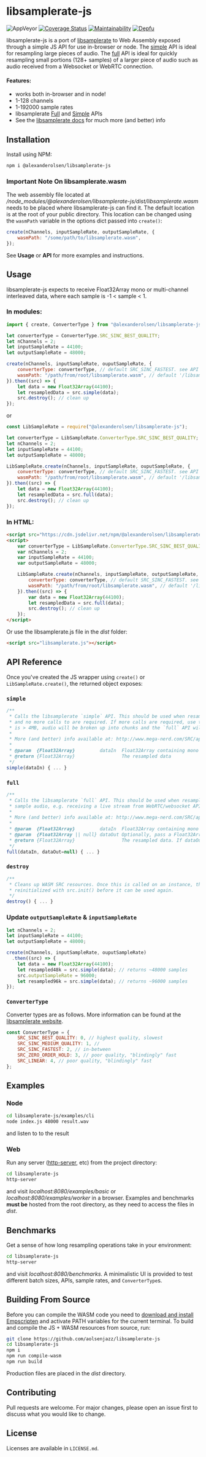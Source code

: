 # libsamplerate-js

![AppVeyor](https://img.shields.io/appveyor/build/aolsenjazz/libsamplerate-js) [![Coverage Status](https://coveralls.io/repos/github/aolsenjazz/libsamplerate-js/badge.svg?branch=main)](https://img.shields.io/coveralls/github/aolsenjazz/libsamplerate-js) [![Maintainability](https://api.codeclimate.com/v1/badges/61ceec2449f7ab6a5ca2/maintainability)](https://codeclimate.com/github/aolsenjazz/libsamplerate-js/maintainability) [![Depfu](https://badges.depfu.com/badges/fb337ab1dda45e0d1ad17ab8f8572445/overview.svg)](https://depfu.com/github/aolsenjazz/libsamplerate-js?project_id=21222)

libsamplerate-js is a port of [libsamplerate](http://www.mega-nerd.com/SRC/) to Web Assembly exposed through a simple JS API for use in-browser or node. The [simple](http://www.mega-nerd.com/SRC/api_simple.html) API is ideal for resampling large pieces of audio. The [full](http://www.mega-nerd.com/SRC/api_full.html) API is ideal for quickly resampling small portions (128+ samples) of a larger piece of audio such as audio received from a Websocket or WebRTC connection.

#### Features:

-   works both in-browser and in node!
-   1-128 channels
-   1-192000 sample rates
-   libsamplerate [Full](http://www.mega-nerd.com/SRC/api_full.html) and [Simple](http://www.mega-nerd.com/SRC/api_simple.html) APIs
-   See the [libsamplerate docs]() for much more (and better) info

## Installation

Install using NPM:

```bash
npm i @alexanderolsen/libsamplerate-js
```

### Important Note On libsamplerate.wasm

The web assembly file located at _/node_modules/@alexanderolsen/libsamplerate-js/dist/libsamplerate.wasm_ needs to be placed where libsamplerate-js can find it. The default location is at the root of your public directory. This location can be changed using the `wasmPath` variable in the options dict passed into `create()`:

```javascript
create(nChannels, inputSampleRate, outputSampleRate, {
    wasmPath: "/some/path/to/libsamplerate.wasm",
});
```

See **Usage** or **API** for more examples and instructions.

## Usage

libsamplerate-js expects to receive Float32Array mono or multi-channel interleaved data, where each sample is -1 < sample < 1.

### In modules:

```javascript
import { create, ConverterType } from "@alexanderolsen/libsamplerate-js";

let converterType = ConverterType.SRC_SINC_BEST_QUALITY;
let nChannels = 2;
let inputSampleRate = 44100;
let outputSampleRate = 48000;

create(nChannels, inputSampleRate, ouputSampleRate, {
    converterType: converterType, // default SRC_SINC_FASTEST. see API for more
    wasmPath: "/path/from/root/libsamplerate.wasm", // default '/libsamplerate.wasm'
}).then((src) => {
    let data = new Float32Array(44100);
    let resampledData = src.simple(data);
    src.destroy(); // clean up
});
```

or

```javascript
const LibSampleRate = require("@alexanderolsen/libsamplerate-js");

let converterType = LibSampleRate.ConverterType.SRC_SINC_BEST_QUALITY;
let nChannels = 2;
let inputSampleRate = 44100;
let outputSampleRate = 48000;

LibSampleRate.create(nChannels, inputSampleRate, ouputSampleRate, {
    converterType: converterType, // default SRC_SINC_FASTEST. see API for more
    wasmPath: "/path/from/root/libsamplerate.wasm", // default '/libsamplerate.wasm'
}).then((src) => {
    let data = new Float32Array(44100);
    let resampledData = src.full(data);
    src.destroy(); // clean up
});
```

### In HTML:

```html
<script src="https://cdn.jsdelivr.net/npm/@alexanderolsen/libsamplerate-js"></script>
<script>
    var converterType = LibSampleRate.ConverterType.SRC_SINC_BEST_QUALITY;
    var nChannels = 2;
    var inputSampleRate = 44100;
    var outputSampleRate = 48000;

    LibSampleRate.create(nChannels, inputSampleRate, outputSampleRate, {
        converterType: converterType, // default SRC_SINC_FASTEST. see API for more
        wasmPath: "/path/from/root/libsamplerate.wasm", // default '/libsamplerate.wasm'
    }).then((src) => {
        var data = new Float32Array(44100);
        let resampledData = src.full(data);
        src.destroy(); // clean up
    });
</script>
```

Or use the libsamplerate.js file in the _dist_ folder:

```html
<script src="libsamplerate.js"></script>
```

## API Reference

Once you've created the JS wrapper using `create()` or `LibSampleRate.create()`, the returned object exposes:

### `simple`

```javascript
/**
 * Calls the libsamplerate `simple` API. This should be used when resampling one individual chunk of audio,
 * and no more calls to are required. If more calls are required, use the `full` API. If the array submitted
 * is > 4MB, audio will be broken up into chunks and the `full` API will be used
 *
 * More (and better) info available at: http://www.mega-nerd.com/SRC/api_simple.html
 *
 * @param  {Float32Array}         dataIn  Float32Array containing mono|interleaved audio data where -1 < dataIn[i] < 1
 * @return {Float32Array}                 The resampled data
 */
simple(dataIn) { ... }
```

### `full`

```javascript
/**
 * Calls the libsamplerate `full` API. This should be used when resampling several chunks of the
 * sample audio, e.g. receiving a live stream from WebRTC/websocket API.
 *
 * More (and better) info available at: http://www.mega-nerd.com/SRC/api_full.html
 *
 * @param  {Float32Array}         dataIn  Float32Array containing mono|interleaved audio data where -1 < dataIn[i] < 1
 * @param  {Float32Array || null} dataOut Optionally, pass a Float32Array to avoid allocating an extra array for every esampling operation
 * @return {Float32Array}                 The resampled data. If dataOut != null, dataOut is returned
 */
full(dataIn, dataOut=null) { ... }
```

### `destroy`

```javascript
/**
 * Cleans up WASM SRC resources. Once this is called on an instance, that instance must be
 * reinitialized with src.init() before it can be used again.
 */
destroy() { ... }
```

### Update `outputSampleRate` & `inputSampleRate`

```javascript
let nChannels = 2;
let inputSampleRate = 44100;
let outputSampleRate = 48000;

create(nChannels, inputSampleRate, ouputSampleRate)
  .then((src) => {
    let data = new Float32Array(44100);
    let resampled48k = src.simple(data); // returns ~48000 samples
    src.outputSampleRate = 96000;
    let resampled96k = src.simple(data); // returns ~96000 samples
});
```

### `ConverterType`

Converter types are as follows. More information can be found at the [libsamplerate website](http://www.mega-nerd.com/SRC/api_misc.html#Converters).

```javascript
const ConverterType = {
    SRC_SINC_BEST_QUALITY: 0, // highest quality, slowest
    SRC_SINC_MEDIUM_QUALITY: 1, //
    SRC_SINC_FASTEST: 2, // in-between
    SRC_ZERO_ORDER_HOLD: 3, // poor quality, "blindingly" fast
    SRC_LINEAR: 4, // poor quality, "blindingly" fast
};
```

## Examples

### Node

```bash
cd libsamplerate-js/examples/cli
node index.js 48000 result.wav
```

and listen to to the result

### Web

Run any server ([http-server](https://www.npmjs.com/package/http-server), etc) from the project directory:

```bash
cd libsamplerate-js
http-server
```

and visit _localhost:8080/examples/basic_ or _localhost:8080/examples/worker_ in a browser. Examples and benchmarks **must be** hosted from the root directory, as they need to access the files in _dist_.

## Benchmarks

Get a sense of how long resampling operations take in your environment:

```bash
cd libsamplerate-js
http-server
```

and visit _localhost:8080/benchmarks_. A minimalistic UI is provided to test different batch sizes, APIs, sample rates, and `ConverterType`s.

## Building From Source

Before you can compile the WASM code you need to [download and install Empscripten](https://emscripten.org/docs/getting_started/downloads.html) and activate PATH variables for the current terminal. To build and compile the JS + WASM resources from source, run:

```bash
git clone https://github.com/aolsenjazz/libsamplerate-js
cd libsamplerate-js
npm i
npm run compile-wasm
npm run build
```

Production files are placed in the _dist_ directory.

## Contributing

Pull requests are welcome. For major changes, please open an issue first to discuss what you would like to change.

## License

Licenses are available in `LICENSE.md`.
